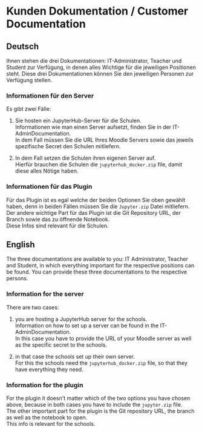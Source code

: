 # Kunden Dokumentation / Customer Documentation

## Deutsch
Ihnen stehen die drei Dokumentationen: IT-Administrator, Teacher und Student zur Verfügung,
in denen alles Wichtige für die jeweiligen Positionen steht. Diese drei Dokumentationen können 
Sie den jeweiligen Personen zur Verfügung stellen.

### Informationen für den Server
Es gibt zwei Fälle:

1.  Sie hosten ein JupyterHub-Server für die Schulen.\
    Informationen wie man einen Server aufsetzt, finden Sie in der 
    IT-AdminDocumentation.\
    In dem Fall müssen Sie die URL Ihres Moodle Servers sowie 
    das jeweils spezifische Secret den Schulen mitliefern.

2.  In dem Fall setzen die Schulen ihren eigenen Server auf.\
    Hierfür brauchen die Schulen die `jupyterhub_docker.zip` file, damit
    diese alles Nötige haben.

### Informationen für das Plugin
Für das Plugin ist es egal welche der beiden Optionen Sie oben gewählt haben, 
denn in beiden Fällen müssen Sie die `Jupyter.zip` Datei mitliefern.\
Der andere wichtige Part für das Plugin ist die Git Repository URL, der Branch sowie das zu 
öffnende Notebook.\
Diese Infos sind relevant für die Schulen.



## English
The three documentations are available to you: IT Administrator, Teacher and Student,
in which everything important for the respective positions can be found. You can provide these
three documentations to the respective persons.

### Information for the server
There are two cases:

1. you are hosting a JupyterHub server for the schools.\
   Information on how to set up a server can be found in the
   IT-AdminDocumentation.\
   In this case you have to provide the URL of your Moodle server as well as
   the specific secret to the schools.

2. in that case the schools set up their own server.\
   For this the schools need the `jupyterhub_docker.zip` file, so that
   they have everything they need.

### Information for the plugin
For the plugin it doesn't matter which of the two options you have chosen above,
because in both cases you have to include the `jupyter.zip` file.\
The other important part for the plugin is the Git repository URL, the branch as well as the
notebook to open.\
This info is relevant for the schools.
